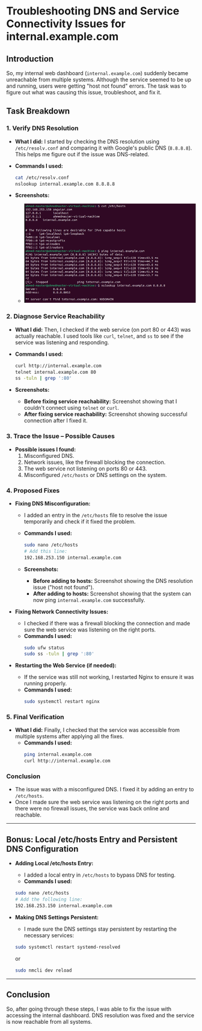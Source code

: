# Troubleshooting DNS and Service Connectivity Issues for internal.example.com

## Introduction
So, my internal web dashboard (`internal.example.com`) suddenly became unreachable from multiple systems. Although the service seemed to be up and running, users were getting "host not found" errors. The task was to figure out what was causing this issue, troubleshoot, and fix it.

## Task Breakdown

### 1. Verify DNS Resolution

- **What I did:** 
   I started by checking the DNS resolution using `/etc/resolv.conf` and comparing it with Google's public DNS (`8.8.8.8`). This helps me figure out if the issue was DNS-related.
  
- **Commands I used:**
    ```bash
    cat /etc/resolv.conf
    nslookup internal.example.com 8.8.8.8
    ```

- **Screenshots:**
    - ![Before fixing DNS](images/after_fix_dns.jpg)

### 2. Diagnose Service Reachability

- **What I did:**
   Then, I checked if the web service (on port 80 or 443) was actually reachable. I used tools like `curl`, `telnet`, and `ss` to see if the service was listening and responding.
  
- **Commands I used:**
    ```bash
    curl http://internal.example.com
    telnet internal.example.com 80
    ss -tuln | grep ':80'
    ```

- **Screenshots:**
    - **Before fixing service reachability:** Screenshot showing that I couldn't connect using `telnet` or `curl`.
    - **After fixing service reachability:** Screenshot showing successful connection after I fixed it.

### 3. Trace the Issue – Possible Causes

- **Possible issues I found:**
  1. Misconfigured DNS.
  2. Network issues, like the firewall blocking the connection.
  3. The web service not listening on ports 80 or 443.
  4. Misconfigured `/etc/hosts` or DNS settings on the system.

### 4. Proposed Fixes

- **Fixing DNS Misconfiguration:**
    - I added an entry in the `/etc/hosts` file to resolve the issue temporarily and check if it fixed the problem.
    - **Commands I used:**
        ```bash
        sudo nano /etc/hosts
        # Add this line:
        192.168.253.150 internal.example.com
        ```

    - **Screenshots:**
        - **Before adding to hosts:** Screenshot showing the DNS resolution issue ("host not found").
        - **After adding to hosts:** Screenshot showing that the system can now ping `internal.example.com` successfully.

- **Fixing Network Connectivity Issues:**
    - I checked if there was a firewall blocking the connection and made sure the web service was listening on the right ports.
    - **Commands I used:**
        ```bash
        sudo ufw status
        sudo ss -tuln | grep ':80'
        ```

- **Restarting the Web Service (if needed):**
    - If the service was still not working, I restarted Nginx to ensure it was running properly.
    - **Commands I used:**
        ```bash
        sudo systemctl restart nginx
        ```

### 5. Final Verification

- **What I did:** 
   Finally, I checked that the service was accessible from multiple systems after applying all the fixes.
    - **Commands I used:**
        ```bash
        ping internal.example.com
        curl http://internal.example.com
        ```

### Conclusion

- The issue was with a misconfigured DNS. I fixed it by adding an entry to `/etc/hosts`.
- Once I made sure the web service was listening on the right ports and there were no firewall issues, the service was back online and reachable.

---

## Bonus: Local /etc/hosts Entry and Persistent DNS Configuration

- **Adding Local /etc/hosts Entry:**
    - I added a local entry in `/etc/hosts` to bypass DNS for testing.
    - **Commands I used:**
    ```bash
    sudo nano /etc/hosts
    # Add the following line:
    192.168.253.150 internal.example.com
    ```

- **Making DNS Settings Persistent:**
    - I made sure the DNS settings stay persistent by restarting the necessary services:
    ```bash
    sudo systemctl restart systemd-resolved
    ```
    or
    ```bash
    sudo nmcli dev reload
    ```

---

## Conclusion

So, after going through these steps, I was able to fix the issue with accessing the internal dashboard. DNS resolution was fixed and the service is now reachable from all systems.
